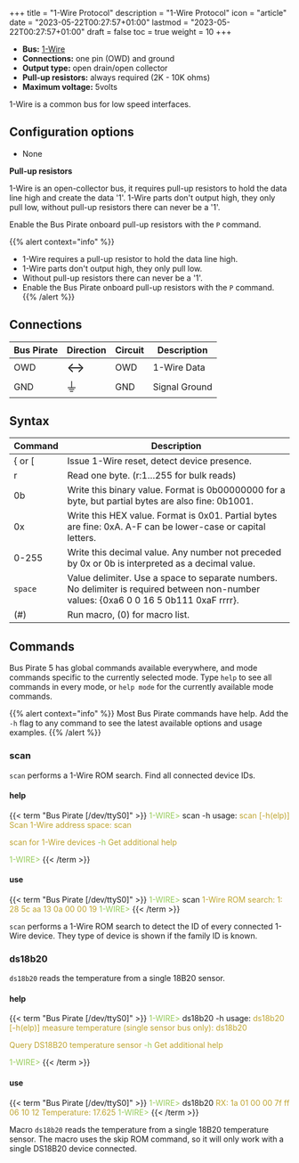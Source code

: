+++
title = "1-Wire Protocol"
description = "1-Wire Protocol"
icon = "article"
date = "2023-05-22T00:27:57+01:00"
lastmod = "2023-05-22T00:27:57+01:00"
draft = false
toc = true
weight = 10
+++

-   **Bus:** [1-Wire](https://en.wikipedia.org/wiki/1-Wire)
-   **Connections:** one pin (OWD) and ground
-   **Output type:** open drain/open collector
-   **Pull-up resistors:** always required (2K - 10K ohms)
-   **Maximum voltage:** 5volts

1-Wire is a common bus for low speed interfaces.

## Configuration options

- None

**Pull-up resistors**

1-Wire is an open-collector bus, it requires pull-up resistors to hold the
data line high and create the data '1'. 1-Wire parts don't
output high, they only pull low, without pull-up resistors there can
never be a '1'. 

Enable the Bus Pirate onboard pull-up resistors with the ```P``` command.

{{% alert context="info" %}}
- 1-Wire requires a pull-up resistor to hold the data line high.
- 1-Wire parts don't output high, they only pull low.
- Without pull-up resistors there can never be a '1'. 
- Enable the Bus Pirate onboard pull-up resistors with the ```P``` command.
{{% /alert %}}

## Connections

| Bus Pirate | Direction                     | Circuit | Description   |
|------------|--------------------------|---------|---------------|
| OWD       | <font size="+2">↔</font> | OWD     | 1-Wire Data   |
| GND        | <font size="+2">⏚</font> | GND     | Signal Ground |

## Syntax

|Command|Description|
|-------|-----------|
| \{ or [ | Issue 1-Wire reset, detect device presence. |
| r       | Read one byte. (r:1…255 for bulk reads)|
| 0b      | Write this binary value. Format is 0b00000000 for a byte, but partial bytes are also fine: 0b1001.|
| 0x      | Write this HEX value. Format is 0x01. Partial bytes are fine: 0xA. A-F can be lower-case or capital letters. |
| 0-255   | Write this decimal value. Any number not preceded by 0x or 0b is interpreted as a decimal value. |
| ```space```| Value delimiter. Use a space to separate numbers. No delimiter is required between non-number values: \{0xa6 0 0 16 5 0b111 0xaF rrrr}. |
| \(#\)   | Run macro, (0) for macro list. |


## Commands

Bus Pirate 5 has global commands available everywhere, and mode commands specific to the currently selected mode. Type ```help``` to see all commands in every mode, or ```help mode``` for the currently available mode commands.

{{% alert context="info" %}}
Most Bus Pirate commands have help. Add the ```-h``` flag to any command to see the latest available options and usage examples. 
{{% /alert %}}

### scan

```scan``` performs a 1-Wire ROM search. Find all connected device IDs.

#### help

{{< term "Bus Pirate [/dev/ttyS0]" >}}
<span style="color:#96cb59">1-WIRE></span> scan -h
usage:
<span style="color:#bfa530">scan	[-h(elp)]</span>
<span style="color:#bfa530">Scan 1-Wire address space: scan</span>

<span style="color:#bfa530">scan for 1-Wire devices</span>
<span style="color:#96cb59">-h</span>	<span style="color:#bfa530">Get additional help</span>

<span style="color:#96cb59">1-WIRE></span> 
{{< /term >}}

#### use
{{< term "Bus Pirate [/dev/ttyS0]" >}}
<span style="color:#96cb59">1-WIRE></span> scan
<span style="color:#bfa530">
1-Wire ROM search:
1: 28 5c aa 13 0a 00 00 19
</span>
<span style="color:#96cb59">1-WIRE></span>
{{< /term >}}

```scan``` performs a 1-Wire ROM search to detect the ID of every connected 1-Wire device. They type of device is shown if the family ID is known.

### ds18b20    

```ds18b20``` reads the temperature from a single 18B20 sensor.

#### help

{{< term "Bus Pirate [/dev/ttyS0]" >}}
<span style="color:#96cb59">1-WIRE></span> ds18b20 -h
usage:
<span style="color:#bfa530">ds18b20	[-h(elp)]</span>
<span style="color:#bfa530">measure temperature (single sensor bus only): ds18b20</span>

<span style="color:#bfa530">Query DS18B20 temperature sensor</span>
<span style="color:#96cb59">-h</span>	<span style="color:#bfa530">Get additional help</span>

<span style="color:#96cb59">1-WIRE></span> 
{{< /term >}}

#### use

{{< term "Bus Pirate [/dev/ttyS0]" >}}
<span style="color:#96cb59">1-WIRE></span> ds18b20
<span style="color:#bfa530">
RX: 1a 01 00 00 7f ff 06 10 12
Temperature: 17.625
</span>
<span style="color:#96cb59">1-WIRE></span>
{{< /term >}}

Macro ```ds18b20``` reads the temperature from a single 18B20 temperature sensor. The macro uses the skip ROM command, so it will only work with a single DS18B20 device connected.
